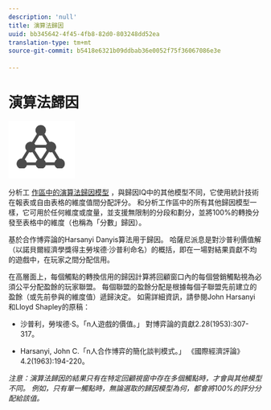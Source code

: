 ```yaml
---
description: 'null'
title: 演算法歸因
uuid: bb345642-4f45-4fb8-82d0-803248dd52ea
translation-type: tm+mt
source-git-commit: b5418e6321b09ddbab36e0052f75f36067086e3e

---
```



# 演算法歸因

![演算法](assets/algorithmic.png)

分析工 [作區中的演算法歸因模型](https://docs.adobe.com/content/help/en/analytics/analyze/analysis-workspace/panels/attribution/attribution.html#attribution-models) ，與歸因IQ中的其他模型不同，它使用統計技術在報表或自由表格的維度值間分配評分。 和分析工作區中的所有其他歸因模型一樣，它可用於任何維度或度量，並支援無限制的分段和劃分，並將100%的轉換分發至表格中的維度（也稱為「分數」歸因）。

基於合作博弈論的Harsanyi Danyis算法用于歸因。 哈薩尼派息是對沙普利價值解（以諾貝爾經濟學獎得主勞埃德·沙普利命名）的概括，即在一場對結果貢獻不均的遊戲中，在玩家之間分配信用。

在高層面上，每個觸點的轉換信用的歸因計算將回顧窗口內的每個營銷觸點視為必須公平分配盈餘的玩家聯盟。 每個聯盟的盈餘分配是根據每個子聯盟先前建立的盈餘（或先前參與的維度值）遞歸決定。 如需詳細資訊，請參閱John Harsanyi和Lloyd Shapley的原稿：

* 沙普利，勞埃德·S。「n人遊戲的價值。」 對博弈論的貢獻2.28(1953):307-317。

* Harsanyi, John C.「n人合作博弈的簡化談判模式。」 《國際經濟評論》 4.2(1963):194-220。

*注意：演算法歸因的結果只有在特定回顧視窗中存在多個觸點時，才會與其他模型不同。 例如，只有單一觸點時，無論選取的歸因模型為何，都會將100%的評分分配給該值。*